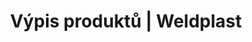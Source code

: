---
Link: "file:/Users/vinayakpatel/Downloads/www.weldplast.cz/produkty%3Fpg=16"
product_name: "null"
product_id: "null"
title: "Výpis produktů | Weldplast"
product_desc: ""
product_specs: ""
product_downloads: ""
href: ""
accessories: ""
similar_products: ""
---
